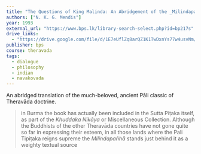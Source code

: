 ```yaml
---
title: "The Questions of King Malinda: An Abridgement of the _Milindapañhā_"
authors: ["N. K. G. Mendis"]
year: 1993
external_url: "https://www.bps.lk/library-search-select.php?id=bp217s"
drive_links:
  - "https://drive.google.com/file/d/1E7eUflZq8arQZ1K1TwDxnYs77w4usvNm/view?usp=drivesdk"
publisher: bps
course: theravada
tags: 
  - dialogue
  - philosophy
  - indian
  - navakovada
---
```


An abridged translation of the much-beloved, ancient Pāli classic of Theravāda doctrine.

> in Burma the book has actually been included in the Sutta Piṭaka itself, as part of the _Khuddaka Nikāya_ or Miscellaneous Collection. Although the Buddhists of the other Theravāda countries have not gone quite so far in expressing their esteem, in all those lands where the Pali Tipiṭaka reigns supreme the _Milindapañhā_ stands just behind it as a weighty textual source

